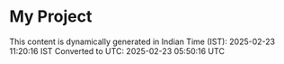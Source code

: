 # My Project

This content is dynamically generated in Indian Time (IST): 2025-02-23 11:20:16 IST
Converted to UTC: 2025-02-23 05:50:16 UTC
